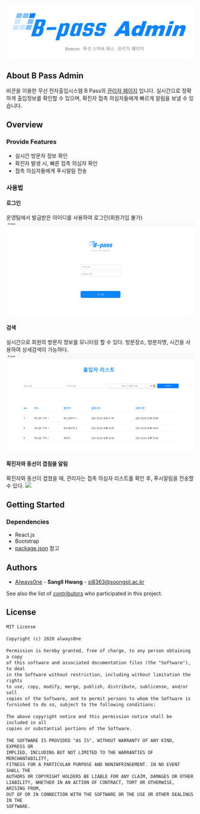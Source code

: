 ![](https://github.com/SWbpass/admin/blob/master/ReadmeLogo.PNG?raw=true)

## About B Pass Admin
비콘을 이용한 무선 전자출입시스템 B Pass의 [관리자 페이지](http://swbpass.github.io/admin/) 입니다.
실시간으로 정확하게 출입정보를 확인할 수 있으며, 확진자 접촉 의심자들에게 빠르게 알림을 보낼 수 있습니다.

## Overview
### Provide Features
- 실시간 방문자 정보 확인
- 확진자 발생 시, 빠른 접촉 의심자 확인
- 접촉 의심자들에게 푸시알림 전송

### 사용법
#### 로그인
운영팀에서 발급받은 아이디를 사용하여 로그인(회원가입 불가)
![](https://github.com/SWbpass/admin/blob/master/Login.PNG?raw=true)

#### 검색
실시간으로 회원의 방문자 정보를 모니터링 할 수 있다.
방문장소, 방문자명, 시간을 사용하여 상세검색이 가능하다.
![](https://github.com/SWbpass/admin/blob/master/Search.PNG?raw=true)

#### 확진자와 동선이 겹침을 알림
확진자와 동선이 겹쳤을 때, 관리자는 접촉 의심자 리스트를 확인 후, 푸시알림을 전송할 수 있다.
![](https://github.com/SWbpass/admin/blob/master/Notificaton.PNG?raw=true)

## Getting Started
### Dependencies
- React.js
- Bootstrap
- [package.json](https://github.com/SWbpass/admin/blob/master/package.json) 참고

## Authors
- [Always0ne](https://github.com/Always0ne) - **SangIl Hwang** - <si8363@soongsil.ac.kr>

See also the list of [contributors](https://github.com/SWbpass/admin/contributors)
who participated in this project.

## License
```
MIT License

Copyright (c) 2020 always0ne

Permission is hereby granted, free of charge, to any person obtaining a copy
of this software and associated documentation files (the "Software"), to deal
in the Software without restriction, including without limitation the rights
to use, copy, modify, merge, publish, distribute, sublicense, and/or sell
copies of the Software, and to permit persons to whom the Software is
furnished to do so, subject to the following conditions:

The above copyright notice and this permission notice shall be included in all
copies or substantial portions of the Software.

THE SOFTWARE IS PROVIDED "AS IS", WITHOUT WARRANTY OF ANY KIND, EXPRESS OR
IMPLIED, INCLUDING BUT NOT LIMITED TO THE WARRANTIES OF MERCHANTABILITY,
FITNESS FOR A PARTICULAR PURPOSE AND NONINFRINGEMENT. IN NO EVENT SHALL THE
AUTHORS OR COPYRIGHT HOLDERS BE LIABLE FOR ANY CLAIM, DAMAGES OR OTHER
LIABILITY, WHETHER IN AN ACTION OF CONTRACT, TORT OR OTHERWISE, ARISING FROM,
OUT OF OR IN CONNECTION WITH THE SOFTWARE OR THE USE OR OTHER DEALINGS IN THE
SOFTWARE.
```
